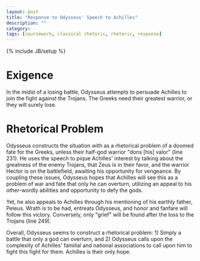 ```yaml
---
layout: post
title: "Response to Odysseus' Speech to Achilles"
description: ""
category: 
tags: [coursework, classical rhetoric, rhetoric, response]
---
```

{% include JB/setup %}

# Exigence
In the midst of a losing battle, Odysseus attempts to persuade Achilles to join the fight against the Trojans. The Greeks need their greatest warrior, or they will surely lose.

# Rhetorical Problem
Odysseus constructs the situation with as a rhetorical problem of a doomed fate for the Greeks, unless their half-god warrior "dons [his] valor" (line 231). He uses the speech to pique Achilles' interest by talking about the greatness of the enemy Trojans, that Zeus is in their favor, and the warrior Hector is on the battlefield, awaiting his opportunity for vengeance. By coupling these issues, Odysseus hopes that Achilles will see this as a problem of war and fate that only he can overturn, utilizing an appeal to his other-wordly abilities and opportunity to defy the gods.

Yet, he also appeals to Achilles through his mentioning of his earthly father, Peleus. Wrath is to be had, entreats Odysseus, and honor and fanfare will follow this victory. Conversely, only "grief" will be found after the loss to the Trojans (line 249).

Overall, Odysseus seems to construct a rhetorical problem: 1) Simply a battle that only a god can overturn, and 2) Odysseus calls upon the complexity of Achilles' familial and national associations to call upon him to fight this fight for them. Achilles is their only hope.
